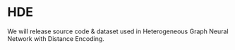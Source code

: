 # HDE


We will release source code & dataset used in  Heterogeneous Graph Neural Network with Distance Encoding.
